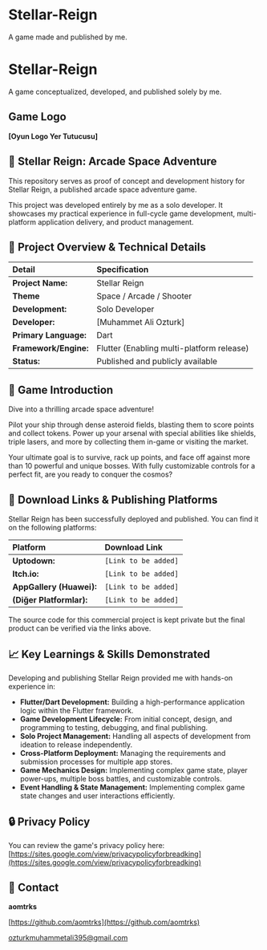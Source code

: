 # Stellar-Reign
A game made and published by me.

# Stellar-Reign
A game conceptualized, developed, and published solely by me.

## Game Logo

**[Oyun Logo Yer Tutucusu]**

## 🚀 Stellar Reign: Arcade Space Adventure
This repository serves as proof of concept and development history for Stellar Reign, a published arcade space adventure game.

This project was developed entirely by me as a solo developer. It showcases my practical experience in full-cycle game development, multi-platform application delivery, and product management.

## 🎯 Project Overview & Technical Details

| Detail | Specification |
| :--- | :--- |
| **Project Name:** | Stellar Reign |
| **Theme** | Space / Arcade / Shooter |
| **Development:** | Solo Developer |
| **Developer:** | [Muhammet Ali Ozturk] |
| **Primary Language:** | Dart |
| **Framework/Engine:** | Flutter (Enabling multi-platform release) |
| **Status:** | Published and publicly available |

## 🌟 Game Introduction
Dive into a thrilling arcade space adventure!

Pilot your ship through dense asteroid fields, blasting them to score points and collect tokens. Power up your arsenal with special abilities like shields, triple lasers, and more by collecting them in-game or visiting the market.

Your ultimate goal is to survive, rack up points, and face off against more than 10 powerful and unique bosses. With fully customizable controls for a perfect fit, are you ready to conquer the cosmos?

## 🔗 Download Links & Publishing Platforms
Stellar Reign has been successfully deployed and published. You can find it on the following platforms:

| Platform | Download Link |
| :--- | :--- |
| **Uptodown:** | `[Link to be added]` |
| **Itch.io:** | `[Link to be added]` |
| **AppGallery (Huawei):** | `[Link to be added]` |
| **(Diğer Platformlar):** | `[Link to be added]` |

The source code for this commercial project is kept private but the final product can be verified via the links above.

## 📈 Key Learnings & Skills Demonstrated
Developing and publishing Stellar Reign provided me with hands-on experience in:

* **Flutter/Dart Development:** Building a high-performance application logic within the Flutter framework.
* **Game Development Lifecycle:** From initial concept, design, and programming to testing, debugging, and final publishing.
* **Solo Project Management:** Handling all aspects of development from ideation to release independently.
* **Cross-Platform Deployment:** Managing the requirements and submission processes for multiple app stores.
* **Game Mechanics Design:** Implementing complex game state, player power-ups, multiple boss battles, and customizable controls.
* **Event Handling & State Management:** Implementing complex game state changes and user interactions efficiently.

## 🔒 Privacy Policy
You can review the game's privacy policy here:
[https://sites.google.com/view/privacypolicyforbreadking](https://sites.google.com/view/privacypolicyforbreadking)

## 📧 Contact
**aomtrks**

[https://github.com/aomtrks](https://github.com/aomtrks)

ozturkmuhammetali395@gmail.com
